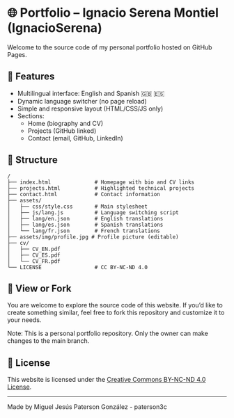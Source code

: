 # 🌐 Portfolio – Ignacio Serena Montiel (IgnacioSerena)

Welcome to the source code of my personal portfolio hosted on GitHub Pages.

## 🔧 Features

- Multilingual interface: English and Spanish 🇬🇧 🇪🇸 
- Dynamic language switcher (no page reload)
- Simple and responsive layout (HTML/CSS/JS only)
- Sections:
  - Home (biography and CV)
  - Projects (GitHub linked)
  - Contact (email, GitHub, LinkedIn)

## 📁 Structure

```
/
├── index.html              # Homepage with bio and CV links
├── projects.html           # Highlighted technical projects
├── contact.html            # Contact information
├── assets/
│   ├── css/style.css       # Main stylesheet
│   ├── js/lang.js          # Language switching script
│   ├── lang/en.json        # English translations
│   ├── lang/es.json        # Spanish translations
│   └── lang/fr.json        # French translations
├── assets/img/profile.jpg # Profile picture (editable)
├── cv/
│   ├── CV_EN.pdf
│   ├── CV_ES.pdf
│   └── CV_FR.pdf
└── LICENSE                 # CC BY-NC-ND 4.0
```

## 👀 View or Fork

You are welcome to explore the source code of this website. If you’d like to create something similar, feel free to fork this repository and customize it to your needs.

Note: This is a personal portfolio repository. Only the owner can make changes to the main branch.

## 📜 License

This website is licensed under the [Creative Commons BY-NC-ND 4.0 License](https://creativecommons.org/licenses/by-nc-nd/4.0/).

---
Made by Miguel Jesús Paterson González - paterson3c

